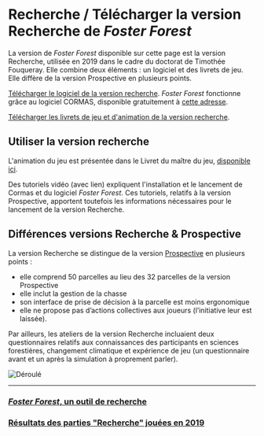 # Recherche / Télécharger la version Recherche de _Foster Forest_

La version de _Foster Forest_ disponible sur cette page est la version Recherche, utilisée en 2019 dans le cadre du doctorat de Timothée Fouqueray. Elle combine deux éléments : un logiciel et des livrets de jeu. Elle diffère de la version Prospective en plusieurs points.


[Télécharger le logiciel de la version recherche](https://timotheefouqueray.github.io/fosterforest/recherche/FosterForest_Research.zip). _Foster Forest_ fonctionne grâce au logiciel CORMAS, disponible gratuitement à [cette adresse](http://cormas.cirad.fr).



[Télécharger les livrets de jeu et d'animation de la version recherche](https://timotheefouqueray.github.io/fosterforest/recherche/FosterForest_Research-Livrets.zip).


## Utiliser la version recherche

L'animation du jeu est présentée dans le Livret du maître du jeu, [disponible ici](https://lemonde.fr).

Des tutoriels vidéo (avec lien) expliquent l'installation et le lancement de Cormas et du logiciel _Foster Forest_. Ces tutoriels, relatifs à la version Prospective, apportent toutefois les informations nécessaires pour le lancement de la version Recherche.


## Différences versions Recherche & Prospective

La version Recherche se distingue de la version [Prospective](https://timotheefouqueray.github.io/fosterforest/prospective/prospective) en plusieurs points :
- elle comprend 50 parcelles au lieu des 32 parcelles de la version Prospective
- elle inclut la gestion de la chasse
- son interface de prise de décision à la parcelle est moins ergonomique
- elle ne propose pas d’actions collectives aux joueurs (l’initiative leur est laissée).

Par ailleurs, les ateliers de la version Recherche incluaient deux questionnaires relatifs aux connaissances des participants en sciences forestières, changement climatique et expérience de jeu (un questionnaire avant et un après la simulation à proprement parler).

![Déroulé](https://timotheefouqueray.github.io/fosterforest/recherche/déroulé_atelier_recherche.jpg)



* * *

### [_Foster Forest_, un outil de recherche](https://timotheefouqueray.github.io/fosterforest/recherche/objectif-results)

### [Résultats des parties "Recherche" jouées en 2019](https://timotheefouqueray.github.io/fosterforest/recherche/results-quelques-mots)
